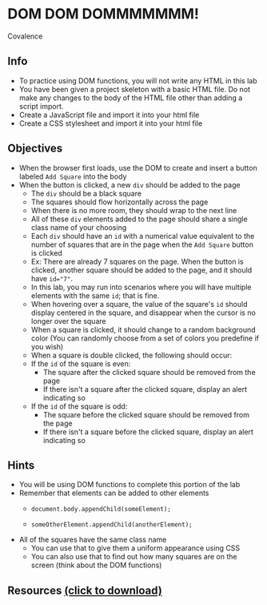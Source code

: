 # DOM DOM DOMMMMMMM!
Covalence

## Info
 * To practice using DOM functions, you will not write any HTML in this lab
 * You have been given a project skeleton with a basic HTML file. Do not make any changes to the body of the HTML file other than adding a script import.
 * Create a JavaScript file and import it into your html file
 * Create a CSS stylesheet and import it into your html file

## Objectives
 * When the browser first loads, use the DOM to create and insert a button labeled `Add Square` into the body
 * When the button is clicked, a new `div` should be added to the page
    * The `div` should be a black square
    * The squares should flow horizontally across the page
     * When there is no more room, they should wrap to the next line
    * All of these `div` elements added to the page should share a single class name of your choosing
    * Each `div` should have an `id` with a numerical value equivalent to the number of squares that are in the page when the `Add Square` button is clicked
     * Ex: There are already 7 squares on the page. When the button is clicked, another square should be added to the page, and it should have `id="7"`.
     * In this lab, you may run into scenarios where you will have multiple elements with the same `id`; that is fine.
    * When hovering over a square, the value of the square's `id` should display centered in the square, and disappear when the cursor is no longer over the square
    * When a square is clicked, it should change to a random background color (You can randomly choose from a set of colors you predefine if you wish)
    * When a square is double clicked, the following should occur:
     * If the `id` of the square is even:
        * The square after the clicked square should be removed from the page
        * If there isn't a square after the clicked square, display an alert indicating so
     * If the `id` of the square is odd:
        * The square before the clicked square should be removed from the page
        * If there isn't a square before the clicked square, display an alert indicating so

## Hints
 * You will be using DOM functions to complete this portion of the lab
 * Remember that elements can be added to other elements
    * ``` document.body.appendChild(someElement); ```
    
    * ``` someOtherElement.appendChild(anotherElement); ```
 * All of the squares have the same class name
    * You can use that to give them a uniform appearance using CSS
    * You can also use that to find out how many squares are on the screen (think about the DOM functions)

## Resources [(click to download)](https://gravity-store.covalence.io/files/201893-6931284648345406-resource.zip)